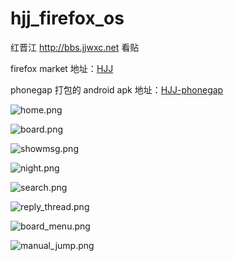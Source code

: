 hjj_firefox_os
==============

红晋江 http://bbs.jjwxc.net 看贴

firefox market 地址：[HJJ](https://marketplace.firefox.com/app/hjj/)

phonegap 打包的 android apk 地址：[HJJ-phonegap](https://build.phonegap.com/apps/1033213/share)

![home.png](home.png)

![board.png](board.png)

![showmsg.png](showmsg.png)

![night.png](night.png)

![search.png](search.png)

![reply_thread.png](reply_thread.png)

![board_menu.png](board_menu.png)

![manual_jump.png](manual_jump.png)

